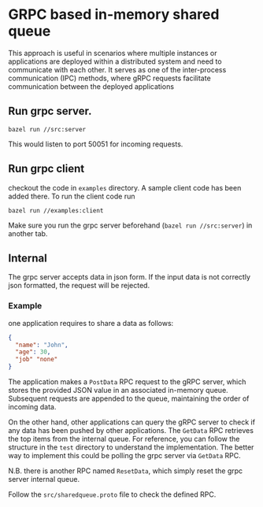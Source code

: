 # GRPC based in-memory shared queue
This approach is useful in scenarios where multiple instances or applications are deployed within a distributed system and need to communicate with each other. It serves as one of the inter-process communication (IPC) methods, where gRPC requests facilitate communication between the deployed applications

## Run grpc server.
```
bazel run //src:server
```
This would listen to port 50051 for incoming requests.

## Run grpc client
checkout the code in `examples` directory. A sample client code has been added there. To run the client code run
```
bazel run //examples:client
```
Make sure you run the grpc server beforehand (`bazel run //src:server`) in another tab.

## Internal
The grpc server accepts data in json form. If the input data is not correctly json formatted, the request will be rejected.
### Example
one application requires to share a data as follows:
```json
{
  "name": "John",
  "age": 30,
  "job" "none"
}
```
The application makes a `PostData` RPC request to the gRPC server, which stores the provided JSON value in an associated in-memory queue. Subsequent requests are appended to the queue, maintaining the order of incoming data.

On the other hand, other applications can query the gRPC server to check if any data has been pushed by other applications. The `GetData` RPC retrieves the top items from the internal queue. For reference, you can follow the structure in the `test` directory to understand the implementation. The better way to implement this could be polling the grpc server via `GetData` RPC.

N.B. there is another RPC named `ResetData`, which simply reset the grpc server internal queue. 

Follow the `src/sharedqueue.proto` file to check the defined RPC.
